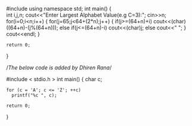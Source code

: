 #include<iostream>
using namespace std;
int main()
{  
	int i,j,n;
	cout<<"Enter Largest Alphabet Value(e.g C=3):";
	cin>>n;
	for(i=0;i<n;i++)
	{
		for(j=65;j<64+(2*n);j++)
		{ 
			if(j>=(64+n)+i)
				cout<<(char)((64+n)-(j%(64+n)));
			else if(j<=(64+n)-i)
				cout<<(char)j;
			else
				cout<<" ";
		}
		cout<<endl;
	}

	return 0;
}

/*The below code is added by Dhiren Rana*/


#include < stdio.h >
  int main() {
    char c;

    for (c = 'A'; c <= 'Z'; ++c)
      printf("%c ", c);

    return 0;
  }
